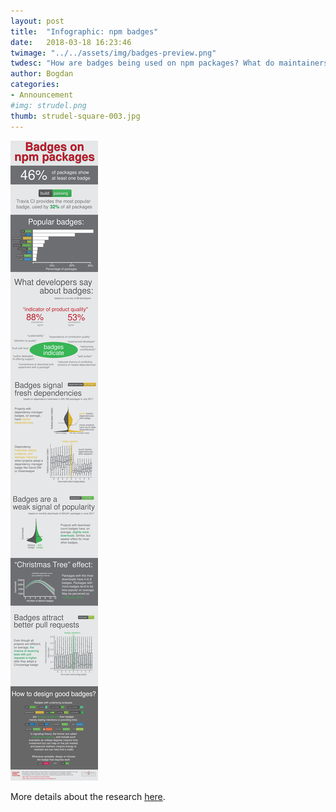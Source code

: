 ```yaml
---
layout: post
title:  "Infographic: npm badges"
date:   2018-03-18 16:23:46
twimage: "../../assets/img/badges-preview.png"
twdesc: "How are badges being used on npm packages? What do maintainers intend to signal by displaying badges to their contributors and users? Do badges correlate with underlying project qualities?"
author: Bogdan
categories: 
- Announcement
#img: strudel.png
thumb: strudel-square-003.jpg
---
```



![STRUDEL](/assets/img/info-badges.svg)

More details about the research [here](../../projects/badges/).

